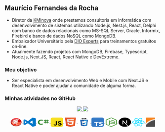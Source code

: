 ## Maurício Fernandes da Rocha

- Diretor da [KMInova](https://kminova.dev) onde prestamos consultoria em informática com desenvolvimento de sistemas utilizando Node.js, Nest.js, React, Delphi com banco de dados relacionais como MS-SQL Server, Oracle, Informix, Firebird e banco de dados NoSQL como MongoDB.
- Embaixador Universitário pela [DIO Experts](https://dio.me/sign-up?ref=8QDRNPHWXD) para treinamentos gratuitos on-line.
- Atualmente fazendo projetos com MongoDB, Firebase, Typescript, Node.js, Next.JS, React, React Native e DevExtreme.

### Meu objetivo

- Ser especialista em desenvolvimento Web e Mobile com Next.JS e React Native e poder ajudar a comunidade de alguma forma.

### Minhas atividades no GitHub

<div align="center">
  <a href="https://github.com/mauriciorocha1968">
  <img height="160em" src="https://github-readme-stats.vercel.app/api?username=mauriciorocha1968&show_icons=true&theme=dark&include_all_commits=true&count_private=true"/>
  <img height="160em" src="https://github-readme-stats.vercel.app/api/top-langs/?username=mauriciorocha1968&layout=compact&langs_count=7&theme=dark"/>
</div>
<br> 
<div align="center">
  <div style="display: inline_block">
    <a href="https://www.embarcadero.com/br/products/delphi">
      <img align="center" alt="Mfr-Delphi" height="30" width="40"  src="https://github.com/mauriciorocha1968/mauriciorocha1968/blob/main/Imagens/delphi-svgrepo-com.svg">
    </a>
    <a href="https://code.visualstudio.com/">
      <img align="center" alt="Mfr-VCode" height="30" width="40"  src="https://github.com/mauriciorocha1968/mauriciorocha1968/blob/main/Imagens/visual-studio-code-logo-svgrepo-com.svg">  
    </a>
    <a href="https://learn.microsoft.com/pt-br/dotnet/csharp/">
      <img align="center" alt="Mfr-Csharp" height="30" width="40"  src="https://github.com/mauriciorocha1968/mauriciorocha1968/blob/main/Imagens/csharp-svgrepo-com.svg">
    </a>
    <a href="https://developer.mozilla.org/pt-BR/docs/Web/JavaScript">
      <img align="center" alt="Mfr-Javascript" height="30" width="40"  src="https://github.com/mauriciorocha1968/mauriciorocha1968/blob/main/Imagens/javascript-svgrepo-com.svg">
    </a>
    <a href="https://www.w3c.br/Cursos/CursoHTML5">
      <img align="center" alt="Mfr-Html5" height="30" width="40"  src="https://github.com/mauriciorocha1968/mauriciorocha1968/blob/main/Imagens/html5-svgrepo-com.svg">
    </a>
    <a href="https://www.w3c.br/Cursos/CursoCSS3/">
      <img align="center" alt="Mfr-Css3" height="30" width="40"  src="https://github.com/mauriciorocha1968/mauriciorocha1968/blob/main/Imagens/css3-logo-svgrepo-com.svg">
    </a>
    <a href="https://www.typescriptlang.org/">
      <img align="center" alt="Mfr-Typescript" height="30" width="40"  src="https://github.com/mauriciorocha1968/mauriciorocha1968/blob/main/Imagens/typescript-svgrepo-com.svg">  
    </a>
    <a href="https://nodejs.org/en/">
      <img align="center" alt="Mfr-Node" height="30" width="40"  src="https://github.com/mauriciorocha1968/mauriciorocha1968/blob/main/Imagens/nodejs-icon-svgrepo-com.svg">
    </a>
    <a href="https://nextjs.org/">
      <img align="center" alt="Mfr-Next" height="30" width="40"  src="https://github.com/mauriciorocha1968/mauriciorocha1968/blob/main/Imagens/next-js-svgrepo-com.svg">
    </a>
    <a href="https://reactnative.dev/">
      <img align="center" alt="Mfr-ReactNative" height="30" width="40"  src="https://github.com/mauriciorocha1968/mauriciorocha1968/blob/main/Imagens/react-svgrepo-com.svg">
    </a>
    <a href="https://www.devexpress.com/">
      <img align="center" alt="Mfr-DevExpress" height="30" width="30"  src="https://github.com/mauriciorocha1968/mauriciorocha1968/blob/main/Imagens/devexpress.png">
    </a>
  </div>
</div>
